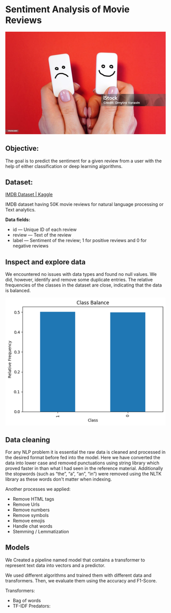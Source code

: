 # Sentiment Analysis of Movie Reviews

![](https://github.com/SawsanYusuf/Sentiment-Analysis-of-Movie-Reviews/blob/main/Images/istockphoto-1196964881-1024x1024.jpg)

## Objective:
The goal is to predict the sentiment for a given review 
from a user with the help of either classification or deep learning algorithms.

## Dataset: 
[IMDB Dataset | Kaggle](https://www.kaggle.com/datasets/lakshmi25npathi/imdb-dataset-of-50k-movie-reviews)

IMDB dataset having 50K movie reviews for natural language processing or Text analytics.

**Data fields:** 
* id — Unique ID of each review
* review — Text of the review
* label — Sentiment of the review; 1 for positive reviews and 0 for negative reviews

## Inspect and explore data
We encountered no issues with data types and found no null values. We did, however, identify and remove some duplicate entries. The relative frequencies of the classes in the dataset are close, indicating that the data is balanced.

![](https://github.com/SawsanYusuf/Sentiment-Analysis-of-Movie-Reviews/blob/main/Images/class%20balance.png)


## Data cleaning 
For any NLP problem it is essential the raw data is cleaned and processed in the desired format before fed into the model. Here we have converted the data into lower case and removed punctuations using string library which proved faster in than what I had seen in the reference material. Additionally the stopwords (such as “the”, “a”, “an”, “in”) were removed using the NLTK library as these words don't matter when indexing.

Another processes we applied: 
* Remove HTML tags
* Remove Urls
* Remove numbers 
* Remove symbols
* Remove emojis
* Handle chat words
* Stemming / Lemmatization

## Models
We Created a pipeline named model that contains a transformer to represent text data into vectors and a predictor.

We used different algorithms and trained them with different data and transformers. Then, we evaluate them using the accuracy and F1-Score. 

Transformers: 
* Bag of words
* TF-IDF 
Predators:

